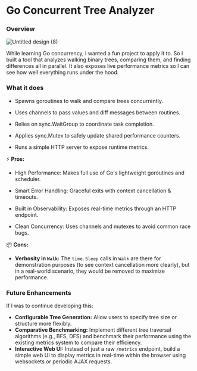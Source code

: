 # Go Concurrent Tree Analyzer

### Overview

![Untitled design (8)](https://github.com/user-attachments/assets/8f4cd5a2-62f0-4f18-a7cb-fa6396d6294b)

While learning Go concurrency, I wanted a fun project to apply it to. So I built a tool that analyzes walking binary trees, comparing them, and finding differences all in parallel. It also exposes live performance metrics so I can see how well everything runs under the hood.

### What it does

- Spawns goroutines to walk and compare trees concurrently.

- Uses channels to pass values and diff messages between routines.

- Relies on sync.WaitGroup to coordinate task completion.

- Applies sync.Mutex to safely update shared performance counters.

- Runs a simple HTTP server to expose runtime metrics.

⚡ **Pros:**

- High Performance: Makes full use of Go's lightweight goroutines and scheduler.

- Smart Error Handling: Graceful exits with context cancellation & timeouts.

- Built in Observability: Exposes real-time metrics through an HTTP endpoint.

- Clean Concurrency: Uses channels and mutexes to avoid common race bugs.

📦 **Cons:**
* **Verbosity in `Walk`:** The `time.Sleep` calls in `Walk` are there for demonstration purposes (to see context cancellation more clearly), but in a real-world scenario, they would be removed to maximize performance.

### Future Enhancements

If I was to continue developing this:
* **Configurable Tree Generation:** Allow users to specify tree size or structure more flexibly.
* **Comparative Benchmarking:** Implement different tree traversal algorithms (e.g., BFS, DFS) and benchmark their performance using the existing metrics system to compare their efficiency.
* **Interactive Web UI:** Instead of just a raw `/metrics` endpoint, build a simple web UI to display metrics in real-time within the browser using websockets or periodic AJAX requests.
